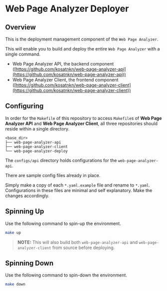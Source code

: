 # Web Page Analyzer Deployer

## Overview
This is the deployment management component of the `Web Page Analyzer`.

This will enable you to build and deploy the entire `Web Page Analyzer` with a single command.
- Web Page Analyzer API, the backend component ([https://github.com/kosatnkn/web-page-analyzer-api](https://github.com/kosatnkn/web-page-analyzer-api))
- Web Page Analyzer Client, the frontend component ([https://github.com/kosatnkn/web-page-analyzer-client](https://github.com/kosatnkn/web-page-analyzer-client))

## Configuring

In order for the `Makefile` of this repository to access `Makefile`s of **Web Page Analyzer API** and **Web Page Analyzer Client**, all three repositories should reside within a single directory.

```text
<base_dir>
├── web-page-analyzer-api
├── web-page-analyzer-client
└── web-page-analyzer-deploy
```

The `configs/api` directory holds configurations for the `web-page-analyzer-api`.

There are sample config files already in place.

Simply make a copy of each `*.yaml.example` file and rename to `*.yaml`. Configurations in these files are minimal and self explanatory. Make the changes accordingly.

## Spinning Up
Use the following command to spin-up the environment.

```bash
make up
```

> **NOTE:** This will also build both `web-page-analyzer-api` and `web-page-analyzer-client` from source before deploying.

## Spinning Down
Use the following command to spin-down the environment.

```bash
make down
```
